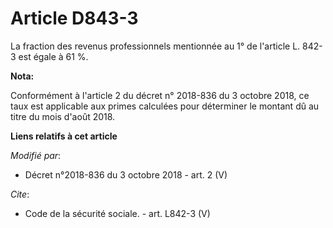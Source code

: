 # Article D843-3

La fraction des revenus professionnels mentionnée au 1° de l'article L. 842-3 est égale à 61 %.

**Nota:**

Conformément à l'article 2 du décret n° 2018-836 du 3 octobre 2018, ce taux est applicable aux primes calculées pour
déterminer le montant dû au titre du mois d'août 2018.

**Liens relatifs à cet article**

_Modifié par_:

  - Décret n°2018-836 du 3 octobre 2018 - art. 2 (V)

_Cite_:

  - Code de la sécurité sociale. - art. L842-3 (V)
